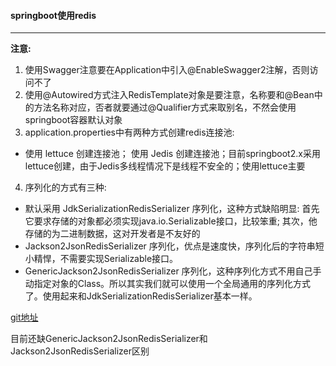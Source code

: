 #### springboot使用redis

* * *

**注意:**

1.  使用Swagger注意要在Application中引入@EnableSwagger2注解，否则访问不了
2.  使用@Autowired方式注入RedisTemplate对象是要注意，名称要和@Bean中的方法名称对应，否者就要通过@Qualifier方式来取别名，不然会使用springboot容器默认对象
3.  application.properties中有两种方式创建redis连接池:
* 使用 lettuce 创建连接池； 使用 Jedis 创建连接池；目前springboot2.x采用lettuce创建，由于Jedis多线程情况下是线程不安全的；使用lettuce主要
4.  序列化的方式有三种:
* 默认采用 JdkSerializationRedisSerializer 序列化，这种方式缺陷明显: 首先它要求存储的对象都必须实现java.io.Serializable接口，比较笨重; 其次，他存储的为二进制数据，这对开发者是不友好的
* Jackson2JsonRedisSerializer 序列化，优点是速度快，序列化后的字符串短小精悍，不需要实现Serializable接口。
* GenericJackson2JsonRedisSerializer 序列化，这种序列化方式不用自己手动指定对象的Class。所以其实我们就可以使用一个全局通用的序列化方式了。使用起来和JdkSerializationRedisSerializer基本一样。

[git地址](https://github.com/lb7517/redis-test.git)

目前还缺GenericJackson2JsonRedisSerializer和Jackson2JsonRedisSerializer区别



